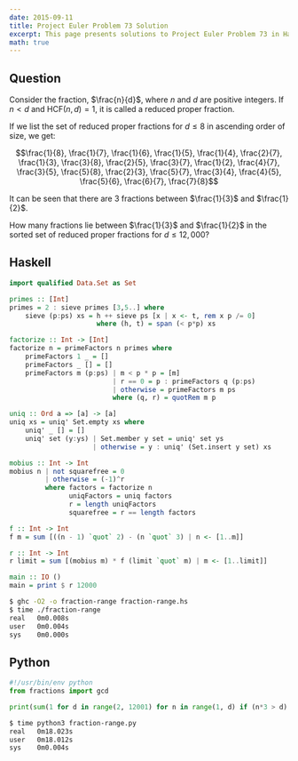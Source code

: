 ```yaml
---
date: 2015-09-11
title: Project Euler Problem 73 Solution
excerpt: This page presents solutions to Project Euler Problem 73 in Haskell and Python.
math: true
---
```



## Question

Consider the fraction, $\frac{n}{d}$, where $n$ and $d$ are positive
integers. If $n \lt d$ and $\mathrm{HCF}(n,d)=1$, it is called a reduced
proper fraction.

If we list the set of reduced proper fractions for $d \leq 8$ in
ascending order of size, we get:

$$\frac{1}{8}, \frac{1}{7}, \frac{1}{6}, \frac{1}{5}, \frac{1}{4}, \frac{2}{7}, \frac{1}{3}, \frac{3}{8}, \frac{2}{5}, \frac{3}{7}, \frac{1}{2}, \frac{4}{7}, \frac{3}{5}, \frac{5}{8}, \frac{2}{3}, \frac{5}{7}, \frac{3}{4}, \frac{4}{5}, \frac{5}{6}, \frac{6}{7}, \frac{7}{8}$$

It can be seen that there are 3 fractions between $\frac{1}{3}$ and
$\frac{1}{2}$.

How many fractions lie between $\frac{1}{3}$ and $\frac{1}{2}$ in the
sorted set of reduced proper fractions for $d \leq 12,000$?






## Haskell

```haskell
import qualified Data.Set as Set

primes :: [Int]
primes = 2 : sieve primes [3,5..] where
    sieve (p:ps) xs = h ++ sieve ps [x | x <- t, rem x p /= 0]
                      where (h, t) = span (< p*p) xs

factorize :: Int -> [Int]
factorize n = primeFactors n primes where
    primeFactors 1 _ = []
    primeFactors _ [] = []
    primeFactors m (p:ps) | m < p * p = [m]
                          | r == 0 = p : primeFactors q (p:ps)
                          | otherwise = primeFactors m ps
                          where (q, r) = quotRem m p

uniq :: Ord a => [a] -> [a]
uniq xs = uniq' Set.empty xs where
    uniq' _ [] = []
    uniq' set (y:ys) | Set.member y set = uniq' set ys
                     | otherwise = y : uniq' (Set.insert y set) xs

mobius :: Int -> Int
mobius n | not squarefree = 0
         | otherwise = (-1)^r
         where factors = factorize n
               uniqFactors = uniq factors
               r = length uniqFactors
               squarefree = r == length factors

f :: Int -> Int
f m = sum [((n - 1) `quot` 2) - (n `quot` 3) | n <- [1..m]]

r :: Int -> Int
r limit = sum [(mobius m) * f (limit `quot` m) | m <- [1..limit]]

main :: IO ()
main = print $ r 12000
```


```bash
$ ghc -O2 -o fraction-range fraction-range.hs
$ time ./fraction-range
real   0m0.008s
user   0m0.004s
sys    0m0.000s
```



## Python

```python
#!/usr/bin/env python
from fractions import gcd

print(sum(1 for d in range(2, 12001) for n in range(1, d) if (n*3 > d) and (n*2 < d) and gcd(n, d) == 1))

```


```bash
$ time python3 fraction-range.py
real   0m18.023s
user   0m18.012s
sys    0m0.004s
```


